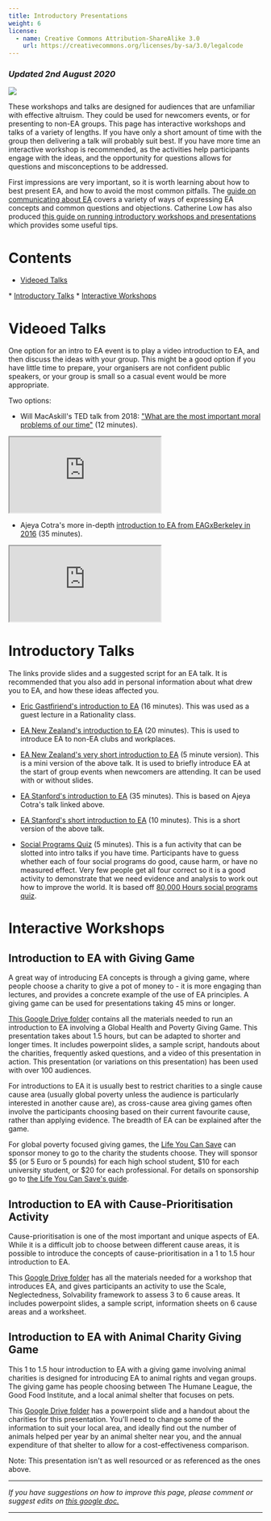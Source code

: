 ```yaml
---
title: Introductory Presentations
weight: 6
license:
  - name: Creative Commons Attribution-ShareAlike 3.0
    url: https://creativecommons.org/licenses/by-sa/3.0/legalcode
---
```

### _Updated 2nd August 2020_

<p class="large_image_wrapper">
<img src="/img/intropresentation.png" />
</p>

These workshops and talks are designed for audiences that are unfamiliar with effective altruism. They could be used for newcomers events, or for presenting to non-EA groups. This page has interactive workshops and talks of a variety of lengths. If you have only a short amount of time with the group then delivering a talk will probably suit best. If you have more time an interactive workshop is recommended, as the activities help participants engage with the ideas, and the opportunity for questions allows for questions and misconceptions to be addressed.

First impressions are very important, so it is worth learning about how to best present EA, and how to avoid the most common pitfalls. The <a target="_blank" href="/learn/communicate-ea/">guide on communicating about EA</a> covers a variety of ways of expressing EA concepts and common questions and objections. Catherine Low has also produced <a target="_blank" href="https://docs.google.com/document/d/1FURw0YwQkb4ZPiGE0MQwbSKBbbWuI7gDsIjMbBcA_VA/">this guide on running introductory workshops and presentations</a> which provides some useful tips. 

# Contents

* <a href="#videos">Videoed Talks</a>
* <a href="#talks">Introductory Talks</a>
* <a href="#workshops">Interactive Workshops</a>


<a name="workshops"></a>
# Videoed Talks

One option for an intro to EA event is to play a video introduction to EA, and then discuss the ideas with your group. This might be a good option if you have little time to prepare, your organisers are not confident public speakers, or your group is small so a casual event would be more appropriate.

Two options:

* Will MacAskill's TED talk from 2018: <a target="_blank" href="https://www.youtube.com/watch?v=WyprXhvGVYk&feature=youtu.be">"What are the most important moral problems of our time"</a> (12 minutes). 

<div class="textAlignCenter">
<iframe class="article_video"
src="https://www.youtube.com/embed/WyprXhvGVYk">
</iframe>

</div>

* Ajeya Cotra's more in-depth <a target="_blank" href="https://www.youtube.com/watch?v=48VAQtGmfWY">introduction to EA from EAGxBerkeley in 2016</a> (35 minutes).

<div class="textAlignCenter">
<iframe class="article_video"
src="https://www.youtube.com/embed/48VAQtGmfWY">
</iframe>


<a name="Introductory Talks"></a>
# Introductory Talks

The links provide slides and a suggested script for an EA talk. It is recommended that you also add in personal information about what drew you to EA, and how these ideas affected you.

* <a target="_blank" href="https://drive.google.com/drive/folders/1u2SHkoo_Ns-OkzOj897Z6mPMkDmHkGmT?usp=sharing">Eric Gastfiriend's introduction to EA</a> (16 minutes). This was used as a guest lecture in a Rationality class. 

* <a target="_blank" href="https://drive.google.com/drive/folders/1vqg2hFzlazg6qi8n2j44jzBOANok-ao1?usp=sharing">EA New Zealand's introduction to EA</a> (20 minutes). This is used to introduce EA to non-EA clubs and workplaces. 

*  <a target="_blank" href="https://drive.google.com/drive/folders/1kUZUC-addsdDJTaR6QhOnZ6jjqZOi1pS?usp=sharing">EA New Zealand's very short introduction to EA</a> (5 minute version). This is a mini version of the above talk. It is used to briefly introduce EA at the start of group events when newcomers are attending. It can be used with or without slides. 

* <a target="_blank" href="https://drive.google.com/drive/folders/1PMOPsZRJ2u4ENfEbYP7FNDsARiG0iqPl?usp=sharing">EA Stanford's introduction to EA</a> (35 minutes). This is based on Ajeya Cotra's talk linked above. 

* <a target="_blank" href="https://drive.google.com/drive/folders/1TX7xrH54OwFbph3dBvbxa-RqvVw-3dAw?usp=sharing">EA Stanford's short introduction to EA</a> (10 minutes). This is a short version of the above talk. 

* <a target="_blank" href="https://drive.google.com/drive/folders/1PMOPsZRJ2u4ENfEbYP7FNDsARiG0iqPl?usp=sharing">Social Programs Quiz</a> (5 minutes). This is a fun activity that can be slotted into intro talks if you have time. Participants have to guess whether each of four social programs do good, cause harm, or have no measured effect. Very few people get all four correct so it is a good activity to demonstrate that we need evidence and analysis to work out how to improve the world. It is based off <a target="_blank" href="https://80000hours.org/articles/can-you-guess/">80,000 Hours social programs quiz</a>.  




<a name="workshops"></a>
# Interactive Workshops





## Introduction to EA with Giving Game
A great way of introducing EA concepts is through a giving game, where people choose a charity to give a pot of money to - it is more engaging than lectures, and provides a concrete example of the use of EA principles. A giving game can be used for presentations taking 45 mins or longer.

<a target="_blank" href="https://drive.google.com/drive/folders/1k73rGGdiI90vFl8Z1iOyLfTbJefgATM9?usp=sharing">This Google Drive folder</a> contains all the materials needed to run an introduction to EA involving a Global Health and Poverty Giving Game. This presentation takes about 1.5 hours, but can be adapted to shorter and longer times. It includes powerpoint slides, a sample script, handouts about the charities, frequently asked questions, and a video of this presentation in action. This presentation (or variations on this presentation) has been used with over 100 audiences.

For introductions to EA it is usually best to restrict charities to a single cause cause area (usually global poverty unless the audience is particularly interested in another cause are), as cross-cause area giving games often involve the participants choosing based on their current favourite cause, rather than applying evidence. The breadth of EA can be explained after the game.

For global poverty focused giving games, the <a target="_blank" href="https://www.thelifeyoucansave.org/">Life You Can Save</a> can sponsor money to go to the charity the students choose. They will sponsor $5 (or 5 Euro or 5 pounds) for each high school student, $10 for each university student, or $20 for each professional. For details on sponsorship go to <a target="_blank" href="https://www.thelifeyoucansave.org/giving-games">the Life You Can Save's guide</a>.

## Introduction to EA with Cause-Prioritisation Activity

Cause-prioritisation is one of the most important and unique aspects of EA. While it is a difficult job to choose between different cause areas, it is possible to introduce the concepts of cause-prioritisation in a 1 to 1.5 hour introduction to EA.

This <a target="_blank" href="https://drive.google.com/drive/folders/1Sqitu3q8b4NJZ95ec_O1n3_zHkrNCE8U?usp=sharing">Google Drive folder</a> has all the materials needed for a workshop that introduces EA, and gives participants an activity to use the Scale, Neglectedness, Solvability framework to assess 3 to 6 cause areas. It includes powerpoint slides, a sample script, information sheets on 6 cause areas and a worksheet.


## Introduction to EA with Animal Charity Giving Game

This 1 to 1.5 hour introduction to EA with a giving game involving animal charities is designed for introducing EA to animal rights and vegan groups. The giving game has people choosing between The Humane League, the Good Food Institute, and a local animal shelter that focuses on pets. 

This <a target="_blank" href="https://drive.google.com/drive/u/0/folders/12nRkyD_F_TCdAWP2MGWGNO_woaUjpJgy">Google Drive folder</a> has a powerpoint slide and a handout about the charities for this presentation. You'll need to change some of the information to suit your local area, and ideally find out the number of animals helped per year by an animal shelter near you, and the annual expenditure of that shelter to allow for a cost-effectiveness comparison.

Note: This presentation isn't as well resourced or as referenced as the ones above.


<hr>

_If you have suggestions on how to improve this page, please comment or suggest edits on_   <a target="_blank" href="https://docs.google.com/document/d/1tueIpoSWwqEYgs5aqhxKcBTs3TYq5koMmMO-4xTj14E/edit#"> _this google doc._</a> 
<hr>
